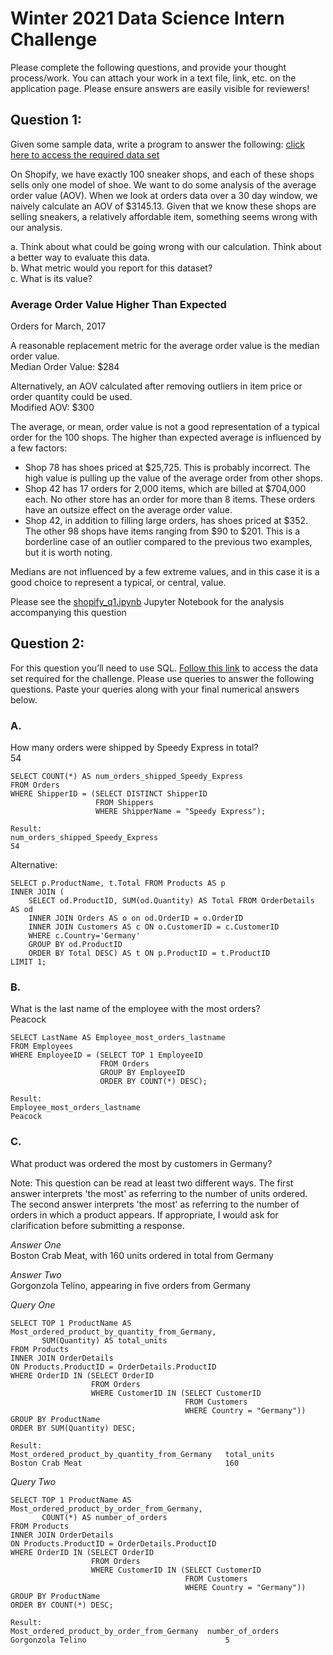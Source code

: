 # Winter 2021 Data Science Intern Challenge #

Please complete the following questions, and provide your thought process/work. You can attach your work in a text file, link, etc. on the application page. Please ensure answers are easily visible for reviewers!

## Question 1: ##
Given some sample data, write a program to answer the following: [click here to access the required data set](https://docs.google.com/spreadsheets/d/16i38oonuX1y1g7C_UAmiK9GkY7cS-64DfiDMNiR41LM/edit#gid=0)

On Shopify, we have exactly 100 sneaker shops, and each of these shops sells only one model of shoe. We want to do some analysis of the average order value (AOV). When we look at orders data over a 30 day window, we naively calculate an AOV of $3145.13. Given that we know these shops are selling sneakers, a relatively affordable item, something seems wrong with our analysis. 

a. Think about what could be going wrong with our calculation. Think about a better way to evaluate this data.  
b. What metric would you report for this dataset?  
c. What is its value?  


### Average Order Value Higher Than Expected ###
Orders for March, 2017

A reasonable replacement metric for the average order value is the median order value.  
Median Order Value: $284  

Alternatively, an AOV calculated after removing outliers in item price or order quantity could be used.  
Modified AOV: $300  

The average, or mean, order value is not a good representation of a typical order for the 100 shops. The higher than expected average is influenced by a few factors:
 - Shop 78 has shoes priced at $25,725. This is probably incorrect. The high value is pulling up the value of the average order from other shops.
 - Shop 42 has 17 orders for 2,000 items, which are billed at $704,000 each. No other store has an order for more than 8 items. These orders have an outsize effect on the average order value.
 - Shop 42, in addition to filling large orders, has shoes priced at $352. The other 98 shops have items ranging from $90 to $201. This is a borderline case of an outlier compared to the previous two examples, but it is worth noting.

Medians are not influenced by a few extreme values, and in this case it is a good choice to represent a typical, or central, value.

Please see the [shopify_q1.ipynb](shopify_q1.ipynb) Jupyter Notebook for the analysis accompanying this question

## Question 2: ##
For this question you’ll need to use SQL. [Follow this link](https://www.w3schools.com/SQL/TRYSQL.ASP?FILENAME=TRYSQL_SELECT_ALL) to access the data set required for the challenge. Please use queries to answer the following questions. Paste your queries along with your final numerical answers below.

### A. ###
How many orders were shipped by Speedy Express in total?  
54

```
SELECT COUNT(*) AS num_orders_shipped_Speedy_Express  
FROM Orders  
WHERE ShipperID = (SELECT DISTINCT ShipperID  
                   FROM Shippers  
                   WHERE ShipperName = "Speedy Express");  

Result:  
num_orders_shipped_Speedy_Express
54 
```
Alternative:
```
SELECT p.ProductName, t.Total FROM Products AS p
INNER JOIN (
	SELECT od.ProductID, SUM(od.Quantity) AS Total FROM OrderDetails AS od
	INNER JOIN Orders AS o on od.OrderID = o.OrderID
	INNER JOIN Customers AS c ON o.CustomerID = c.CustomerID
	WHERE c.Country='Germany'
	GROUP BY od.ProductID
	ORDER BY Total DESC) AS t ON p.ProductID = t.ProductID
LIMIT 1;
```

### B. ###
What is the last name of the employee with the most orders?  
Peacock  

```
SELECT LastName AS Employee_most_orders_lastname  
FROM Employees  
WHERE EmployeeID = (SELECT TOP 1 EmployeeID  
					FROM Orders  
					GROUP BY EmployeeID  
					ORDER BY COUNT(*) DESC);  

Result:  
Employee_most_orders_lastname
Peacock  
```

### C. ###
What product was ordered the most by customers in Germany?  

Note: This question can be read at least two different ways. The first answer interprets 'the most' as referring to the number of units ordered. The second answer interprets 'the most' as referring to the number of orders in which a product appears. If appropriate, I would ask for clarification before submitting a response.   

*Answer One*  
Boston Crab Meat, with 160 units ordered in total from Germany  

*Answer Two*  
Gorgonzola Telino, appearing in five orders from Germany 

*Query One* 
``` 
SELECT TOP 1 ProductName AS Most_ordered_product_by_quantity_from_Germany,  
       SUM(Quantity) AS total_units  
FROM Products  
INNER JOIN OrderDetails  
ON Products.ProductID = OrderDetails.ProductID  
WHERE OrderID IN (SELECT OrderID  
				  FROM Orders  
                  WHERE CustomerID IN (SELECT CustomerID  
                                       FROM Customers  
                                       WHERE Country = "Germany"))  
GROUP BY ProductName  
ORDER BY SUM(Quantity) DESC;  

Result:  
Most_ordered_product_by_quantity_from_Germany	total_units
Boston Crab Meat  	                            160  
```

*Query Two*  
```
SELECT TOP 1 ProductName AS Most_ordered_product_by_order_from_Germany,  
       COUNT(*) AS number_of_orders  
FROM Products  
INNER JOIN OrderDetails  
ON Products.ProductID = OrderDetails.ProductID  
WHERE OrderID IN (SELECT OrderID  
				  FROM Orders  
                  WHERE CustomerID IN (SELECT CustomerID  
                                       FROM Customers  
                                       WHERE Country = "Germany"))  
GROUP BY ProductName  
ORDER BY COUNT(*) DESC;  

Result:  
Most_ordered_product_by_order_from_Germany	number_of_orders
Gorgonzola Telino  	                            5 
```
